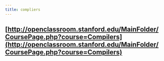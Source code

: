 ```yaml
---
title: compliers
---
```


## [http://openclassroom.stanford.edu/MainFolder/CoursePage.php?course=Compilers](http://openclassroom.stanford.edu/MainFolder/CoursePage.php?course=Compilers)
